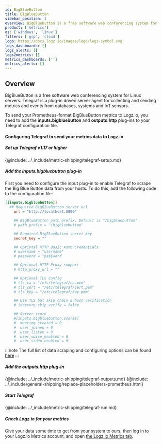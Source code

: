 ```yaml
---
id: BigBlueButton
title: BigBlueButton
sidebar_position: 1
overview: BigBlueButton is a free software web conferencing system for Linux servers. Telegraf is a plug-in driven server agent for collecting and sending metrics and events from databases, systems and IoT sensors.
product: ['metrics']
os: ['windows', 'linux']
filters: ['gcp', 'cloud']
logo: https://docs.logz.io/images/logo/logz-symbol.svg
logs_dashboards: []
logs_alerts: []
logs2metrics: []
metrics_dashboards: ['']
metrics_alerts: []
---
```



## Overview

BigBlueButton is a free software web conferencing system for Linux servers. Telegraf is a plug-in driven server agent for collecting and sending metrics and events from databases, systems and IoT sensors.

To send your Prometheus-format BigBlueButton metrics to Logz.io, you need to add the **inputs.bigbluebutton** and **outputs.http** plug-ins to your Telegraf configuration file.

#### Configuring Telegraf to send your metrics data to Logz.io

 

##### Set up Telegraf v1.17 or higher

{@include: ../_include/metric-shipping/telegraf-setup.md}

##### Add the inputs.bigbluebutton plug-in

First you need to configure the input plug-in to enable Telegraf to scrape the Big Blue Button data from your hosts. To do this, add the following code to the configuration file:

``` ini
[[inputs.bigbluebutton]]
  ## Required BigBlueButton server url
	url = "http://localhost:8090"

	## BigBlueButton path prefix. Default is "/bigbluebutton"
	# path_prefix = "/bigbluebutton"

	## Required BigBlueButton secret key
	secret_key = ""

	## Optional HTTP Basic Auth Credentials
	# username = "username"
	# password = "pa$$word

	## Optional HTTP Proxy support
	# http_proxy_url = ""

	## Optional TLS Config
	# tls_ca = "/etc/telegraf/ca.pem"
	# tls_cert = "/etc/telegraf/cert.pem"
	# tls_key = "/etc/telegraf/key.pem"

	## Use TLS but skip chain & host verification
	# insecure_skip_verify = false

    ## Server score
	#[inputs.bigbluebutton.scores]
	#  meeting_created = 0
	#  user_joined = 0
	#  user_listen = 0
	#  user_voice_enabled = 0
	#  user_video_enabled = 0
```

:::note
The full list of data scraping and configuring options can be found [here](https://github.com/influxdata/telegraf/blob/master/CHANGELOG.md)
:::
 

##### Add the outputs.http plug-in
  
{@include: ../_include/metric-shipping/telegraf-outputs.md}
{@include: ../_include/general-shipping/replace-placeholders-prometheus.html}
	
##### Start Telegraf

{@include: ../_include/metric-shipping/telegraf-run.md}

##### Check Logz.io for your metrics

Give your data some time to get from your system to ours, then log in to your Logz.io Metrics account, and open [the Logz.io Metrics tab](https://app.logz.io/#/dashboard/metrics/).


 
